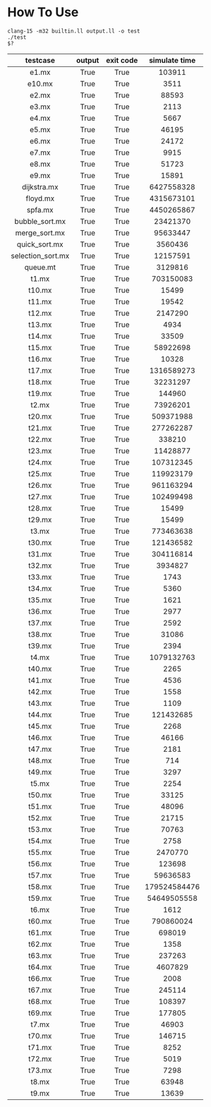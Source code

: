 # How To Use

```
clang-15 -m32 builtin.ll output.ll -o test
./test
$?
```

| testcase | output | exit code | simulate time |
| :--: | :--: | :--: | :--: |
|e1.mx|True | True | 103911 |
|e10.mx|True | True | 3511 |
|e2.mx|True | True | 88593 |
|e3.mx|True | True | 2113 |
|e4.mx|True | True | 5667 |
|e5.mx|True | True | 46195 |
|e6.mx|True | True | 24172 |
|e7.mx|True | True | 9915 |
|e8.mx|True | True | 51723 |
|e9.mx|True | True | 15891 |
|dijkstra.mx|True | True | 6427558328 |
|floyd.mx|True | True | 4315673101 |
|spfa.mx|True | True | 4450265867 |
|bubble_sort.mx|True | True | 23421370 |
|merge_sort.mx|True | True | 95633447 |
|quick_sort.mx|True | True | 3560436 |
|selection_sort.mx|True | True | 12157591 |
|queue.mt|True | True | 3129816 |
|t1.mx|True | True | 703150083 |
|t10.mx|True | True | 15499 |
|t11.mx|True | True | 19542 |
|t12.mx|True | True | 2147290 |
|t13.mx|True | True | 4934 |
|t14.mx|True | True | 33509 |
|t15.mx|True | True | 58922698 |
|t16.mx|True | True | 10328 |
|t17.mx|True | True | 1316589273 |
|t18.mx|True | True | 32231297 |
|t19.mx|True | True | 144960 |
|t2.mx|True | True | 73926201 |
|t20.mx|True | True | 509371988 |
|t21.mx|True | True | 277262287 |
|t22.mx|True | True | 338210 |
|t23.mx|True | True | 11428877 |
|t24.mx|True | True | 107312345 |
|t25.mx|True | True | 119923179 |
|t26.mx|True | True | 961163294 |
|t27.mx|True | True | 102499498 |
|t28.mx|True | True | 15499 |
|t29.mx|True | True | 15499 |
|t3.mx|True | True | 773463638 |
|t30.mx|True | True | 121436582 |
|t31.mx|True | True | 304116814 |
|t32.mx|True | True | 3934827 |
|t33.mx|True | True | 1743 |
|t34.mx|True | True | 5360 |
|t35.mx|True | True | 1621 |
|t36.mx|True | True | 2977 |
|t37.mx|True | True | 2592 |
|t38.mx|True | True | 31086 |
|t39.mx|True | True | 2394 |
|t4.mx|True | True | 1079132763 |
|t40.mx|True | True | 2265 |
|t41.mx|True | True | 4536 |
|t42.mx|True | True | 1558 |
|t43.mx|True | True | 1109 |
|t44.mx|True | True | 121432685 |
|t45.mx|True | True | 2268 |
|t46.mx|True | True | 46166 |
|t47.mx|True | True | 2181 |
|t48.mx|True | True | 714 |
|t49.mx|True | True | 3297 |
|t5.mx|True | True | 2254 |
|t50.mx|True | True | 33125 |
|t51.mx|True | True | 48096 |
|t52.mx|True | True | 21715 |
|t53.mx|True | True | 70763 |
|t54.mx|True | True | 2758 |
|t55.mx|True | True | 2470770 |
|t56.mx|True | True | 123698 |
|t57.mx|True | True | 59636583 |
|t58.mx|True | True | 179524584476 |
|t59.mx|True | True | 54649505558 |
|t6.mx|True | True | 1612 |
|t60.mx|True | True | 790860024 |
|t61.mx|True | True | 698019 |
|t62.mx|True | True | 1358 |
|t63.mx|True | True | 237263 |
|t64.mx|True | True | 4607829 |
|t66.mx|True | True | 2008 |
|t67.mx|True | True | 245114 |
|t68.mx|True | True | 108397 |
|t69.mx|True | True | 177805 |
|t7.mx|True | True | 46903 |
|t70.mx|True | True | 146715 |
|t71.mx|True | True | 8252 |
|t72.mx|True | True | 5019 |
|t73.mx|True | True | 7298 |
|t8.mx|True | True | 63948 |
|t9.mx|True | True | 13639 |


